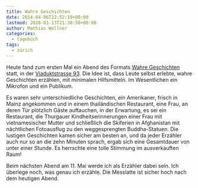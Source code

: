 ```yaml
---
title: Wahre Geschichten
date: 2014-04-06T22:52:19+00:00
lastmod: 2020-01-13T21:38:50+00:00
author: Mathias Wellner
categories:
  - tagebuch
tags:
  - zürich
---
```

Heute fand zum ersten Mal ein Abend des Formats [Wahre Geschichten](http://www.wahre-geschichten.com/) statt, in der [Viaduktstrasse 93](http://www.wahre-geschichten.com/zurich/ort). Die Idee ist, dass Leute selbst erlebte, wahre Geschichten erzählen, mit minimalen Hilfsmitteln. Im Wesentlichen ein Mikrofon und ein Publikum. 
<!--more-->

Es waren sehr unterschiedliche Geschichten, ein Amerikaner, frisch in Mainz angekommen und in einem thailändischen Restaurant, eine Frau, an deren Tür plötzlich Gäste auftauchen, in der Erwartung, es sei ein Restaurant, die Thurgauer Kindheitserinnerungen einer Frau mit vietnamesischer Mutter und schließlich die Skiferien in Afghanistan mit nächtlichen Fotoausflug zu den weggesprengten Buddha-Statuen. Die lustigen Geschichten kamen sicher am besten an, und da jeder Erzähler auch nur so an die zehn Minuten sprach, ergab sich eine Gesamtdauer von unter einer Stunde. Es herrschte eine tolle Stimmung im ausverkauften Raum! 

Beim nächsten Abend am 11. Mai werde ich als Erzähler dabei sein. Ich überlege noch, was genau ich erzähle. Die Messlatte ist sicher hoch nach dem heutigen Abend.